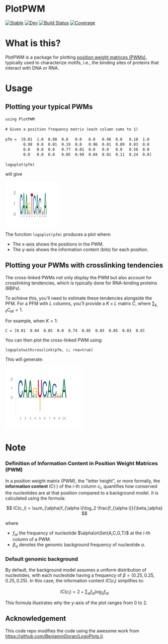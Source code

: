 # PlotPWM

[![Stable](https://img.shields.io/badge/docs-stable-blue.svg)](https://kchu25.github.io/PlotPWM.jl/stable/)
[![Dev](https://img.shields.io/badge/docs-dev-blue.svg)](https://kchu25.github.io/PlotPWM.jl/dev/)
[![Build Status](https://github.com/kchu25/PlotPWM.jl/actions/workflows/CI.yml/badge.svg?branch=main)](https://github.com/kchu25/PlotPWM.jl/actions/workflows/CI.yml?query=branch%3Amain)
[![Coverage](https://codecov.io/gh/kchu25/PlotPWM.jl/branch/main/graph/badge.svg)](https://codecov.io/gh/kchu25/PlotPWM.jl)


# What is this?

PlotPWM is a package for plotting [position weight matrices (PWMs)](https://en.wikipedia.org/wiki/Position_weight_matrix), typically used to characterize motifs, i.e., the binding sites of proteins that interact with DNA or RNA.

# Usage

## Plotting your typical PWMs
```
using PlotPWM

# Given a position frequency matrix (each column sums to 1)

pfm =  [0.01  1.0  0.98  0.0   0.0   0.0   0.98  0.0   0.18  1.0
        0.98  0.0  0.01  0.19  0.0   0.96  0.01  0.89  0.03  0.0
        0.0   0.0  0.0   0.77  0.01  0.0   0.0   0.0   0.56  0.0
        0.0   0.0  0.0   0.05  0.99  0.04  0.01  0.11  0.24  0.0]

logoplot(pfm)
```
will give

![pfm](demo/demo.png)

The function `logoplot(pfm)` produces a plot where:
- The x-axis shows the positions in the PWM. 
- The y-axis shows the information content (bits) for each position.

## Plotting your PWMs with crosslinking tendencies

The cross-linked PWMs not only display the PWM but also account for crosslinking tendencies, which is typically done for RNA-binding proteins (RBPs).

To achieve this, you'll need to estimate these tendencies alongside the PFM. For a PFM with $L$ columns, you'll provide a $K \times L$ matrix $C$, where $\sum_{k,\ell}C_{k\ell} = 1$.

For example, when $K=1$:
```
C = [0.01  0.04  0.05  0.0  0.74  0.05  0.03  0.05  0.03  0.0] 
```
You can then plot the cross-linked PWM using:

```
logoplotwithcrosslink(pfm, c; rna=true)
```
This will generate:

![pfm](demo/demo2.png)



# Note

### Definition of Information Content in Position Weight Matrices (PWM)
In a position weight matrix (PWM), the "letter height", or more formally, the <b>information content</b> $IC(\cdot)$  of the $i$-th column $c_i$, quantifies how conserved the nucleotides are at that position compared to a background model. It is calculated using the formula:

$$
IC(c_i) = \sum_{\alpha}f_{\alpha i}\log_2 \frac{f_{\alpha i}}{\beta_\alpha}
$$

where 
- $f_{\alpha i}$ the frequency of nucleotide $\alpha\in\Set{A,C,G,T}$ at the $i$-th column of a PWM. 
- $\beta_\alpha$ denotes the genomic background frequency of nucleotide $\alpha$.

### Default genomic background
By default, the background model assumes a uniform distribution of nucleotides, with each nucleotide having a frequency of $\beta=(0.25, 0.25,0.25,0.25)$. In this case, the information content $IC(c_i)$ simplifies to:

$$IC(c_i)=2+\sum_{\alpha}f_{\alpha i}\log_2 f_{\alpha i}$$

This formula illustrates why the y-axis of the plot ranges from  $0$ to $2$.

## Acknowledgement
This code repo modifies the code using the awesome work from https://github.com/BenjaminDoran/LogoPlots.jl.